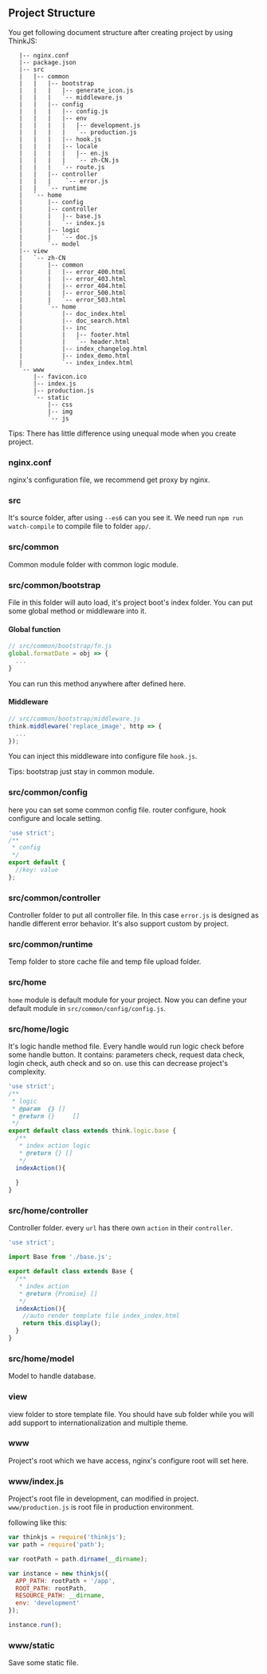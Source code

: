 ## Project Structure

You get following document structure after creating project by using ThinkJS:


```text
   |-- nginx.conf  
   |-- package.json
   |-- src  
   |   |-- common  
   |   |   |-- bootstrap 
   |   |   |   |-- generate_icon.js
   |   |   |   `-- middleware.js
   |   |   |-- config  
   |   |   |   |-- config.js
   |   |   |   |-- env  
   |   |   |   |   |-- development.js
   |   |   |   |   `-- production.js
   |   |   |   |-- hook.js 
   |   |   |   |-- locale 
   |   |   |   |   |-- en.js
   |   |   |   |   `-- zh-CN.js
   |   |   |   `-- route.js 
   |   |   |-- controller 
   |   |   |    `-- error.js
   |   |   `-- runtime
   |   `-- home   
   |       |-- config
   |       |-- controller
   |       |   |-- base.js
   |       |   `-- index.js
   |       |-- logic
   |       |   `-- doc.js
   |       `-- model
   |-- view
   |   `-- zh-CN
   |       |-- common
   |       |   |-- error_400.html
   |       |   |-- error_403.html
   |       |   |-- error_404.html
   |       |   |-- error_500.html
   |       |   `-- error_503.html
   |       `-- home
   |           |-- doc_index.html
   |           |-- doc_search.html
   |           |-- inc
   |           |   |-- footer.html
   |           |   `-- header.html
   |           |-- index_changelog.html
   |           |-- index_demo.html
   |           `-- index_index.html
   `-- www
       |-- favicon.ico
       |-- index.js
       |-- production.js
       `-- static
           |-- css
           |-- img
           `-- js
```

Tips: There has little difference using unequal mode when you create project.

### nginx.conf

nginx's configuration file, we recommend get proxy by nginx.

### src

It's source folder, after using `--es6` can you see it.  We need run `npm run watch-compile` to compile file to folder `app/`.

### src/common

Common module folder with common logic module.

### src/common/bootstrap

File in this folder will auto load, it's project boot's index folder. You can put some global method or middleware into it.

#### Global function


```js
// src/common/bootstrap/fn.js
global.formatDate = obj => {
  ...
}
```

You can run this method anywhere after defined here.

#### Middleware


```js
// src/common/bootstrap/middleware.js
think.middleware('replace_image', http => {
  ...
});
```

You can inject this middleware into configure file `hook.js`.

Tips: bootstrap just stay in common module.

### src/common/config

here you can set some common config file. router configure, hook configure and locale setting.


```js
'use strict';
/**
 * config
 */
export default {
  //key: value
};
```

### src/common/controller

Controller folder to put all controller file. In this case `error.js`  is designed as handle different error behavior. It's also support custom by project.

### src/common/runtime

Temp folder to store cache file and temp file upload folder.

### src/home

`home` module is default module for your project. Now you can define your default module in `src/common/config/config.js`. 


### src/home/logic

It's logic handle method file. Every handle would run logic check before some handle button. It contains: parameters check, request data check, login check, auth check and so on. use this can decrease project's complexity.

```js
'use strict';
/**
 * logic
 * @param  {} []
 * @return {}     []
 */
export default class extends think.logic.base {
  /**
   * index action logic
   * @return {} []
   */
  indexAction(){
   
  }
}
```

### src/home/controller

Controller folder. every `url` has there own `action` in their `controller`.

```js
'use strict';

import Base from './base.js';

export default class extends Base {
  /**
   * index action
   * @return {Promise} []
   */
  indexAction(){
    //auto render template file index_index.html
    return this.display();
  }
}
```

### src/home/model

Model to handle database.

### view

view folder to store template file. You should have sub folder while you will add support to internationalization and multiple theme.

### www

Project's root which we have access, nginx's configure root will set here.

### www/index.js

Project's root file in development, can modified in project.  `www/production.js` is root file in production environment.

following like this:

```js
var thinkjs = require('thinkjs');
var path = require('path');

var rootPath = path.dirname(__dirname);

var instance = new thinkjs({
  APP_PATH: rootPath + '/app',
  ROOT_PATH: rootPath,
  RESOURCE_PATH: __dirname,
  env: 'development'
});

instance.run();
```
### www/static

Save some static file.

